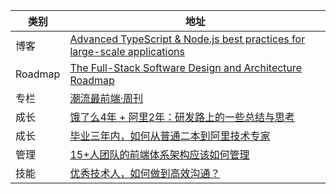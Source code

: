 | 类别    | 地址                                                         |
| ------- | ------------------------------------------------------------ |
| 博客    | [Advanced TypeScript &amp; Node.js best practices for large-scale applications](https://khalilstemmler.com/) |
| Roadmap | [The Full-Stack Software Design and Architecture Roadmap](https://github.com/stemmlerjs/software-design-and-architecture-roadmap) |
| 专栏    | [潮流最前端·周刊](https://www.yuque.com/alibabaf2e/weekly)   |
| 成长    | [饿了么4年 + 阿里2年：研发路上的一些总结与思考](https://developer.aliyun.com/article/766715) |
| 成长    | [毕业三年内，如何从普通二本到阿里技术专家](https://maimai.cn/article/detail?fid=1601851151&efid=inDjuIcoLsR1EyDj6BY4DQ) |
| 管理    | [15+人团队的前端体系架构应该如何管理](https://mp.weixin.qq.com/s/BP00CNhf7qhVQh8r30tfaA) |
| 技能    | [优秀技术人，如何做到高效沟通？](https://developer.aliyun.com/article/768253) |

